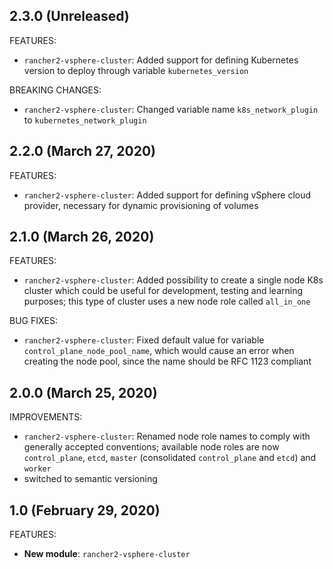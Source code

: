 ## 2.3.0 (Unreleased)
FEATURES:
* `rancher2-vsphere-cluster`: Added support for defining Kubernetes version to deploy through variable `kubernetes_version`

BREAKING CHANGES:
* `rancher2-vsphere-cluster`: Changed variable name `k8s_network_plugin` to `kubernetes_network_plugin`

## 2.2.0 (March 27, 2020)

FEATURES:
* `rancher2-vsphere-cluster`: Added support for defining vSphere cloud provider, necessary for dynamic provisioning of volumes

## 2.1.0 (March 26, 2020)

FEATURES:
* `rancher2-vsphere-cluster`: Added possibility to create a single node K8s cluster which could be useful for development, testing and learning purposes; this type of cluster uses a new node role called `all_in_one`

BUG FIXES:
* `rancher2-vsphere-cluster`: Fixed default value for variable `control_plane_node_pool_name`, which would cause an error when creating the node pool, since the name should be RFC 1123 compliant

## 2.0.0 (March 25, 2020)

IMPROVEMENTS:
* `rancher2-vsphere-cluster`: Renamed node role names to comply with generally accepted conventions; available node roles are now `control_plane`, `etcd`, `master` (consolidated `control_plane` and `etcd`) and `worker`
* switched to semantic versioning

## 1.0 (February 29, 2020)

FEATURES:

* **New module**: `rancher2-vsphere-cluster`

